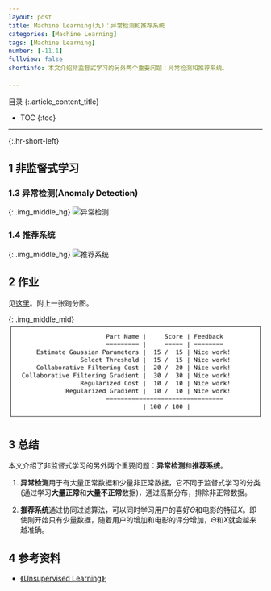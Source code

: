 ```yaml
---
layout: post
title: Machine Learning(九)：异常检测和推荐系统
categories: [Machine Learning]
tags: [Machine Learning]
number: [-11.1]
fullview: false
shortinfo: 本文介绍非监督式学习的另外两个重要问题：异常检测和推荐系统。

---
```

目录
{:.article_content_title}


* TOC
{:toc}

---
{:.hr-short-left}

## 1 非监督式学习 ##

### 1.3 异常检测(Anomaly Detection) ###

{: .img_middle_hg}
![异常检测](/assets/images/posts/2015-05-09/异常检测.png)


### 1.4 推荐系统 ###

{: .img_middle_hg}
![推荐系统](/assets/images/posts/2015-05-09/推荐系统.png)






## 2 作业 ##



见[这里](https://github.com/shunmian/-11-Machine-Learning)。附上一张跑分图。

{: .img_middle_mid}
![assignment8](/assets/images/posts/2015-05-09/assignment8.png)

## 3 总结 ##

本文介绍了非监督式学习的另外两个重要问题：**异常检测**和**推荐系统**。

1. **异常检测**用于有大量正常数据和少量非正常数据，它不同于监督式学习的分类(通过学习**大量正常**和**大量不正常**数据)，通过高斯分布，排除非正常数据。

2. **推荐系统**通过协同过滤算法，可以同时学习用户的喜好$\Theta$和电影的特征$X$。即使刚开始只有少量数据，随着用户的增加和电影的评分增加，$\Theta$和$X$就会越来越准确。



## 4 参考资料 ##
- [《Unsupervised Learning》](https://en.wikipedia.org/wiki/Unsupervised_learning);





